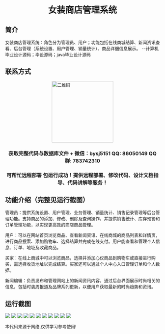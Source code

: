 <p><h1 align="center">女装商店管理系统</h1></p>

## 简介
女装商店管理系统：角色分为管理员、用户；功能包括在线商城结算、新闻资讯查看、后台管理（系统设置、用户管理、销量统计）、商品详细信息展示。    --计算机毕业设计源码；毕设源码；java毕业设计源码


## 联系方式
<img src="https://bs-1329754181.cos.ap-shanghai.myqcloud.com/wx.jpg" alt="二维码" style="display: block; margin: 0 auto;" width="200px">
<p><h3 align="center">获取完整代码与数据库文件 + 微信：bysj5151 QQ: 86050149 QQ群: 783742310</h3></p>
<p><h3 align="center">可帮忙远程部署 包运行成功！提供远程部署、修改代码、设计文档指导、代码讲解等服务！</h3></p>

## 功能介绍（完整见运行截图）
管理员：提供系统设置、用户管理、业务管理、销量统计、销售记录管理等后台管理功能。支持商品的添加、修改、删除及查询操作，并提供销售统计、库存预警和订单管理功能，以实现更高效的商店商品管理。

用户：可以在网站首页浏览商品、查看新闻资讯、在线商城的商品列表和详情页，进行商品搜索、添加购物车、选择结算并完成在线支付。用户能查看和管理个人信息、订单、地址及收藏商品。

买家：在线上商城中可以浏览商品，选择并添加心仪商品到购物车或直接进行购买，需选择收货地址以完成结算。买家还可以通过个人中心入口管理订单和个人数据。

新闻编辑：负责发布和管理网站上的新闻资讯内容，通过后台界面展示时尚相关的信息，包括时装周报道及品牌系列更新，以便用户获取最新的时尚趋势和资讯。


## 运行截图
![](imgs/588112-20231024202213285-2011059266.png)
![](imgs/588112-20231024202218099-773736867.png)
![](imgs/588112-20231024202223208-306675489.png)
![](imgs/588112-20231024202227309-1884584172.png)
![](imgs/588112-20231024202232573-365388866.png)
![](imgs/588112-20231024202236562-1591983001.png)
![](imgs/588112-20231024202240023-601420433.png)
![](imgs/588112-20231024202243515-1402137810.png)
![](imgs/588112-20231024202247613-1833745454.png)
![](imgs/588112-20231024202251721-32733274.png)
![](imgs/588112-20231024202255422-366891754.png)

<p>本代码来源于网络,仅供学习参考使用!</p>
